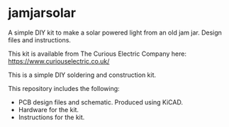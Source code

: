 # jamjarsolar
A simple DIY kit to make a solar powered light from an old jam jar. Design files and instructions.

This kit is available from The Curious Electric Company here:
https://www.curiouselectric.co.uk/

This is a simple DIY soldering and construction kit.

This repository includes the following:

* PCB design files and schematic. Produced using KiCAD.
* Hardware for the kit.
* Instructions for the kit.



